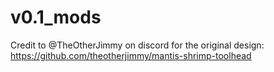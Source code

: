 # v0.1_mods

Credit to @TheOtherJimmy on discord for the original design:
https://github.com/theotherjimmy/mantis-shrimp-toolhead
